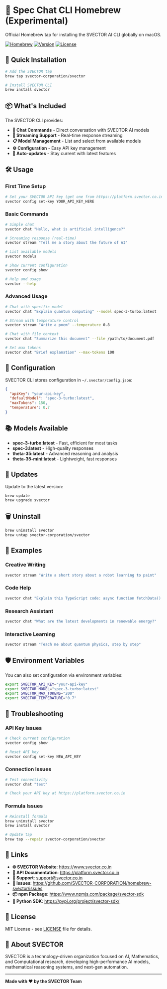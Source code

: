 # 🍺 Spec Chat CLI Homebrew (Experimental)

Official Homebrew tap for installing the SVECTOR AI CLI globally on macOS.

[![Homebrew](https://img.shields.io/badge/Homebrew-Ready-orange.svg)](https://brew.sh)
[![Version](https://img.shields.io/badge/Version-1.1.3-blue.svg)](https://github.com/SVECTOR-CORPORATION/homebrew-svector)
[![License](https://img.shields.io/badge/License-MIT-green.svg)](LICENSE)

## 🚀 Quick Installation

```bash
# Add the SVECTOR tap
brew tap svector-corporation/svector

# Install SVECTOR CLI
brew install svector
```

## 📦 What's Included

The SVECTOR CLI provides:

- **🤖 Chat Commands** - Direct conversation with SVECTOR AI models
- **🌊 Streaming Support** - Real-time response streaming
- **📋 Model Management** - List and select from available models
- **⚙️ Configuration** - Easy API key management
- **🔄 Auto-updates** - Stay current with latest features

## 🛠️ Usage

### First Time Setup

```bash
# Set your SVECTOR API key (get one from https://platform.svector.co.in)
svector config set-key YOUR_API_KEY_HERE
```

### Basic Commands

```bash
# Simple chat
svector chat "Hello, what is artificial intelligence?"

# Streaming response (real-time)
svector stream "Tell me a story about the future of AI"

# List available models
svector models

# Show current configuration
svector config show

# Help and usage
svector --help
```

### Advanced Usage

```bash
# Chat with specific model
svector chat "Explain quantum computing" --model spec-3-turbo:latest

# Stream with temperature control
svector stream "Write a poem" --temperature 0.8

# Chat with file context
svector chat "Summarize this document" --file /path/to/document.pdf

# Set max tokens
svector chat "Brief explanation" --max-tokens 100
```

## 🔧 Configuration

SVECTOR CLI stores configuration in `~/.svector/config.json`:

```json
{
  "apiKey": "your-api-key",
  "defaultModel": "spec-3-turbo:latest",
  "maxTokens": 150,
  "temperature": 0.7
}
```

## 📚 Models Available

- **spec-3-turbo:latest** - Fast, efficient for most tasks
- **spec-3:latest** - High-quality responses
- **theta-35:latest** - Advanced reasoning and analysis
- **theta-35-mini:latest** - Lightweight, fast responses

## 🔄 Updates

Update to the latest version:

```bash
brew update
brew upgrade svector
```

## 🗑️ Uninstall

```bash
brew uninstall svector
brew untap svector-corporation/svector
```

## 📝 Examples

### Creative Writing
```bash
svector stream "Write a short story about a robot learning to paint"
```

### Code Help
```bash
svector chat "Explain this TypeScript code: async function fetchData() { ... }"
```

### Research Assistant
```bash
svector chat "What are the latest developments in renewable energy?"
```

### Interactive Learning
```bash
svector stream "Teach me about quantum physics, step by step"
```

## 🛡️ Environment Variables

You can also set configuration via environment variables:

```bash
export SVECTOR_API_KEY="your-api-key"
export SVECTOR_MODEL="spec-3-turbo:latest"
export SVECTOR_MAX_TOKENS="200"
export SVECTOR_TEMPERATURE="0.7"
```

## 🐛 Troubleshooting

### API Key Issues
```bash
# Check current configuration
svector config show

# Reset API key
svector config set-key NEW_API_KEY
```

### Connection Issues
```bash
# Test connectivity
svector chat "test"

# Check your API key at https://platform.svector.co.in
```

### Formula Issues
```bash
# Reinstall formula
brew uninstall svector
brew install svector

# Update tap
brew tap --repair svector-corporation/svector
```

## 🔗 Links

- **🌐 SVECTOR Website**: https://www.svector.co.in
- **📖 API Documentation**: https://platform.svector.co.in
- **💬 Support**: support@svector.co.in
- **🐛 Issues**: https://github.com/SVECTOR-CORPORATION/homebrew-svector/issues
- **📦 npm Package**: https://www.npmjs.com/package/svector-sdk
- **🐍 Python SDK**: https://pypi.org/project/svector-sdk/

## 📄 License

MIT License - see [LICENSE](LICENSE) file for details.

## 🏢 About SVECTOR

SVECTOR is a technology-driven organization focused on AI, Mathematics, and Computational research, developing high-performance AI models, mathematical reasoning systems, and next-gen automation.

---

**Made with ❤️ by the SVECTOR Team**
